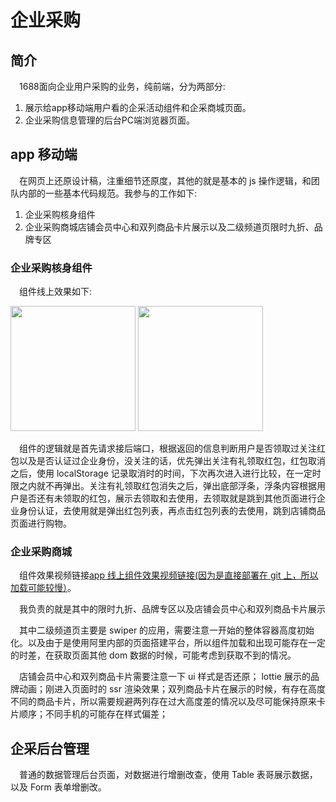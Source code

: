 # 企业采购

## 简介

&emsp;1688面向企业用户采购的业务，纯前端，分为两部分:

1. 展示给app移动端用户看的企采活动组件和企采商城页面。
2. 企业采购信息管理的后台PC端浏览器页面。

## app 移动端

&emsp;在网页上还原设计稿，注重细节还原度，其他的就是基本的 js 操作逻辑，和团队内部的一些基本代码规范。我参与的工作如下:

1. 企业采购核身组件
2. 企业采购商城店铺会员中心和双列商品卡片展示以及二级频道页限时九折、品牌专区

### 企业采购核身组件

&emsp;组件线上效果如下:

<img src='https://wangxinboa.github.io/react_project/resume/4-2/img1.jpeg' width="200" />
<img src='https://wangxinboa.github.io/react_project/resume/4-2/img2.jpeg' width="200" />

&emsp;组件的逻辑就是首先请求接后端口，根据返回的信息判断用户是否领取过关注红包以及是否认证过企业身份，没关注的话，优先弹出关注有礼领取红包，红包取消之后，使用 localStorage 记录取消时的时间，下次再次进入进行比较，在一定时限之内就不再弹出。关注有礼领取红包消失之后，弹出底部浮条，浮条内容根据用户是否还有未领取的红包，展示去领取和去使用，去领取就是跳到其他页面进行企业身份认证，去使用就是弹出红包列表，再点击红包列表的去使用，跳到店铺商品页面进行购物。

### 企业采购商城

&emsp;组件效果视频链接[app 线上组件效果视频链接(因为是直接部署在 git 上，所以加载可能较慢）](https://wangxinboa.github.io/react_project/resume/4-2/mp4_1.mp4)。

&emsp;我负责的就是其中的限时九折、品牌专区以及店铺会员中心和双列商品卡片展示

&emsp;其中二级频道页主要是 swiper 的应用，需要注意一开始的整体容器高度初始化。以及由于是使用阿里内部的页面搭建平台，所以组件加载和出现可能存在一定的时差，在获取页面其他 dom 数据的时候，可能考虑到获取不到的情况。

&emsp;店铺会员中心和双列商品卡片需要注意一下 ui 样式是否还原； lottie 展示的品牌动画；刚进入页面时的 ssr 渲染效果；双列商品卡片在展示的时候，有存在高度不同的商品卡片，所以需要规避两列存在过大高度差的情况以及尽可能保持原来卡片顺序；不同手机的可能存在样式偏差；

## 企采后台管理

&emsp;普通的数据管理后台页面，对数据进行增删改查，使用 Table 表哥展示数据，以及 Form 表单增删改。
